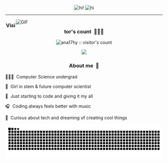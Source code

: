 <!-- titulo -->
<p align="center">
  <img src="https://readme-typing-svg.herokuapp.com?font=Ubuntu&weight=700&size=40&pause=1000&color=E6F7E0&background=1a1a2e00&center=true&width=500&height=75&lines=hi!+🌷;૮₍˶ᵔ+ᵕ+ᵔ+˶+₎ა+‪‪♡;ᓚᘏᗢ+ྀིྀི" alt="hi!" />
  <img src="https://github.com/user-attachments/assets/1b8d494a-7558-453e-aca3-122d34160707" alt="hi" width="90" />
</p>

---

<!-- gif snoopy -->
<img align="right" alt="GIF" width="470" src="https://github.com/user-attachments/assets/f54c7363-1918-4c4a-bbf3-08a0939dd9ab"/>

<!-- visitor's count -->
<h3 align="center">Visitor's count&nbsp;&nbsp;🕵🏽‍♀️</h3>

<p align="center">
  <img src="https://profile-counter.glitch.me/ana17hy/count.svg" alt="ana17hy :: visitor's count"/>
</p>

<!-- separador -->
<p align="center">
  <img src="https://capsule-render.vercel.app/api?type=rect&color=23222b&height=3" width="35%" />
</p>

<!-- about me -->
<h3 align="center">About me&nbsp;&nbsp;🦔</h3>

👩🏽‍💻&nbsp;&nbsp;Computer Science undergrad

💫&nbsp;&nbsp;Girl in stem & future computer scientist

🌷&nbsp;&nbsp;Just starting to code and giving it my all

🎧&nbsp;&nbsp;Coding always feels better with music

🌟&nbsp;&nbsp;Curious about tech and dreaming of creating cool things

<!-- gusanito -->
<div align="center">
  <picture>
    <source media="(prefers-color-scheme: dark)" srcset="https://raw.githubusercontent.com/ana17hy/ana17hy/output/snake-pastel-dark.svg" />
    <source media="(prefers-color-scheme: light)" srcset="https://raw.githubusercontent.com/ana17hy/ana17hy/output/snake-pastel.svg" />
    <img alt="GitHub contribution snake animation" src="https://raw.githubusercontent.com/ana17hy/ana17hy/output/snake-pastel.svg" />
  </picture>
</div>

